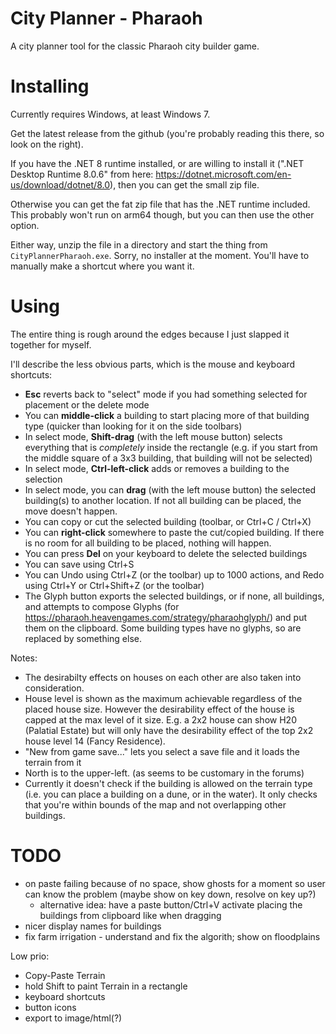# City Planner - Pharaoh

A city planner tool for the classic Pharaoh city builder game.

# Installing

Currently requires Windows, at least Windows 7.

Get the latest release from the github (you're probably reading this there, so look on the right).

If you have the .NET 8 runtime installed, or are willing to install it
(".NET Desktop Runtime 8.0.6" from here: https://dotnet.microsoft.com/en-us/download/dotnet/8.0),
then you can get the small zip file.

Otherwise you can get the fat zip file that has the .NET runtime included.
This probably won't run on arm64 though, but you can then use the other option.

Either way, unzip the file in a directory and start the thing from `CityPlannerPharaoh.exe`.
Sorry, no installer at the moment. You'll have to manually make a shortcut where you want it.

# Using

The entire thing is rough around the edges because I just slapped it together for myself.

I'll describe the less obvious parts, which is the mouse and keyboard shortcuts:

* **Esc** reverts back to "select" mode if you had something selected for placement or the delete mode
* You can **middle-click** a building to start placing more of that building type (quicker than looking for it on the side toolbars)
* In select mode, **Shift-drag** (with the left mouse button) selects everything that is *completely* inside the rectangle
  (e.g. if you start from the middle square of a 3x3 building, that building will not be selected)
* In select mode, **Ctrl-left-click** adds or removes a building to the selection
* In select mode, you can **drag** (with the left mouse button) the selected building(s) to another location.
  If not all building can be placed, the move doesn't happen.
* You can copy or cut the selected building (toolbar, or Ctrl+C / Ctrl+X)
* You can **right-click** somewhere to paste the cut/copied building. If there is no room for all building to be placed, nothing will happen.
* You can press **Del** on your keyboard to delete the selected buildings
* You can save using Ctrl+S
* You can Undo using Ctrl+Z (or the toolbar) up to 1000 actions, and Redo using Ctrl+Y or Ctrl+Shift+Z (or the toolbar)
* The Glyph button exports the selected buildings, or if none, all buildings, and attempts to compose Glyphs
  (for https://pharaoh.heavengames.com/strategy/pharaohglyph/) and put them on the clipboard.
  Some building types have no glyphs, so are replaced by something else.

Notes:

* The desirabilty effects on houses on each other are also taken into consideration.
* House level is shown as the maximum achievable regardless of the placed house size.
  However the desirability effect of the house is capped at the max level of it size.
  E.g. a 2x2 house can show H20 (Palatial Estate) but will only have the desirability effect of the top 2x2 house level 14 (Fancy Residence).
* "New from game save..." lets you select a save file and it loads the terrain from it
* North is to the upper-left. (as seems to be customary in the forums)
* Currently it doesn't check if the building is allowed on the terrain type (i.e. you can place a building on a dune, or in the water).
  It only checks that you're within bounds of the map and not overlapping other buildings.

# TODO

- on paste failing because of no space, show ghosts for a moment so user can know the problem (maybe show on key down, resolve on key up?)
    - alternative idea: have a paste button/Ctrl+V activate placing the buildings from clipboard like when dragging
- nicer display names for buildings
- fix farm irrigation - understand and fix the algorith; show on floodplains

Low prio:

- Copy-Paste Terrain
- hold Shift to paint Terrain in a rectangle
- keyboard shortcuts
- button icons
- export to image/html(?)
